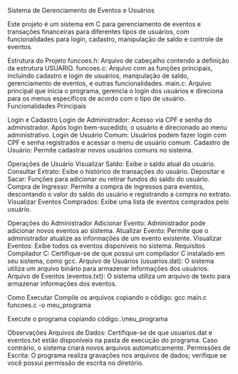 Sistema de Gerenciamento de Eventos e Usuários

Este projeto é um sistema em C para gerenciamento de eventos e transações financeiras para diferentes tipos de usuários, com funcionalidades para login, cadastro, manipulação de saldo e controle de eventos.

Estrutura do Projeto funcoes.h: Arquivo de cabeçalho contendo a definição da estrutura USUARIO. funcoes.c: Arquivo com as funções principais, incluindo cadastro e login de usuários, manipulação de saldo, gerenciamento de eventos, e outras funcionalidades. main.c: Arquivo principal que inicia o programa, gerencia o login dos usuários e direciona para os menus específicos de acordo com o tipo de usuário. Funcionalidades Principais

Login e Cadastro Login de Administrador: Acesso via CPF e senha do administrador. Após login bem-sucedido, o usuário é direcionado ao menu administrativo. Login de Usuário Comum: Usuários podem fazer login com CPF e senha registrados e acessar o menu de usuário comum. Cadastro de Usuário: Permite cadastrar novos usuários comuns no sistema.

Operações de Usuário Visualizar Saldo: Exibe o saldo atual do usuário. Consultar Extrato: Exibe o histórico de transações do usuário. Depositar e Sacar: Funções para adicionar ou retirar fundos do saldo do usuário. Compra de Ingresso: Permite a compra de ingressos para eventos, descontando o valor do saldo do usuário e registrando a compra no extrato. Visualizar Eventos Comprados: Exibe uma lista de eventos comprados pelo usuário.

Operações do Administrador Adicionar Evento: Administrador pode adicionar novos eventos ao sistema. Atualizar Evento: Permite que o administrador atualize as informações de um evento existente. Visualizar Eventos: Exibe todos os eventos disponíveis no sistema. Requisitos Compilador C: Certifique-se de que possui um compilador C instalado em seu sistema, como gcc. Arquivo de Usuários (usuarios.dat): O sistema utiliza um arquivo binário para armazenar informações dos usuários. Arquivo de Eventos (eventos.txt): O sistema utiliza um arquivo de texto para armazenar informações dos eventos.

Como Executar Compile os arquivos copiando o código: gcc main.c funcoes.c -o meu_programa

Execute o programa copiando código:.\meu_programa

Observações Arquivos de Dados: Certifique-se de que usuarios.dat e eventos.txt estão disponíveis na pasta de execução do programa. Caso contrário, o sistema criará novos arquivos automaticamente. Permissões de Escrita: O programa realiza gravações nos arquivos de dados; verifique se você possui permissão de escrita no diretório.
